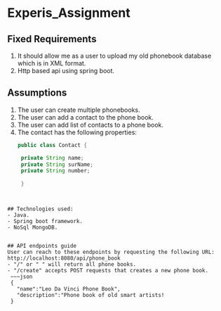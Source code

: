 # Experis_Assignment

## Fixed Requirements
1. It should allow me as a user to upload my old phonebook database which is in XML format. 
2. Http based api using spring boot.

## Assumptions
1. The user can create multiple phonebooks.
2. The user can add a contact to the phone book.
3. The user can add list of contacts to a phone book.
4. The contact has the following properties:
   ~~~java
   public class Contact {
   
    private String name;
    private String surName;
    private String number;
    
    }
  ~~~


## Technologies used:
- Java.
- Spring boot framework.
- NoSql MongoDB.


## API endpoints guide
User can reach to these endpoints by requesting the following URL: http://localhost:8080/api/phone_book
- "/" or " " will return all phone books.
- "/create" accepts POST requests that creates a new phone book.
   ~~~json
   {
	 "name":"Leo Da Vinci Phone Book",
	 "description":"Phone book of old smart artists!
   }
   ~~~
